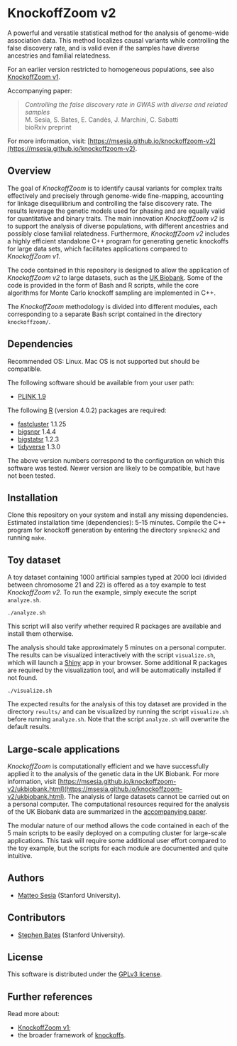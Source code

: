 # KnockoffZoom v2

A powerful and versatile statistical method for the analysis of genome-wide association data.
This method localizes causal variants while controlling the false discovery rate, and is valid even if the samples have diverse ancestries and familial relatedness.

For an earlier version restricted to homogeneous populations, see also [KnockoffZoom v1](https://github.com/msesia/knockoffzoom).

Accompanying paper:
> *Controlling the false discovery rate in GWAS with diverse and related samples* <br />
> M. Sesia, S. Bates, E. Candès, J. Marchini, C. Sabatti <br />
> bioRxiv preprint

For more information, visit: [https://msesia.github.io/knockoffzoom-v2](https://msesia.github.io/knockoffzoom-v2).

## Overview

The goal of *KnockoffZoom* is to identify causal variants for complex traits effectively and precisely through genome-wide fine-mapping, accounting for linkage disequilibrium and controlling the false discovery rate.
The results leverage the genetic models used for phasing and are equally valid for quantitative and binary traits.
The main innovation *KnockoffZoom v2* is to support the analysis of diverse populations, with different ancestries and possibly close familial relatedness.
Furthermore, *KnockoffZoom v2* includes a highly efficient standalone C++ program for generating genetic knockoffs for large data sets, which facilitates applications compared to *KnockoffZoom v1*.

The code contained in this repository is designed to allow the application of *KnockoffZoom v2* to large datasets, such as the [UK Biobank](https://www.ukbiobank.ac.uk/).
Some of the code is provided in the form of Bash and R scripts, while the core algorithms for Monte Carlo knockoff sampling are implemented in C++.

The *KnockoffZoom* methodology is divided into different modules, each corresponding to a separate Bash script contained in the directory `knockoffzoom/`.

## Dependencies

Recommended OS: Linux. Mac OS is not supported but should be compatible.

The following software should be available from your user path:

   - [PLINK 1.9](https://www.cog-genomics.org/plink/1.9/)

The following [R](https://www.r-project.org/) (version 4.0.2) packages are required:

   - [fastcluster](https://CRAN.R-project.org/package=fastcluster ) 1.1.25
   - [bigsnpr](https://privefl.github.io/bigsnpr/) 1.4.4
   - [bigstatsr](https://privefl.github.io/bigstatsr/) 1.2.3
   - [tidyverse](https://www.tidyverse.org/) 1.3.0
   
The above version numbers correspond to the configuration on which this software was tested. Newer version are likely to be compatible, but have not been tested.

## Installation

Clone this repository on your system and install any missing dependencies. Estimated installation time (dependencies): 5-15 minutes.
Compile the C++ program for knockoff generation by entering the directory `snpknock2` and running `make`.

## Toy dataset

A toy dataset containing 1000 artificial samples typed at 2000 loci (divided between chromosome 21 and 22) is offered as a toy example to test *KnockoffZoom v2*. To run the example, simply execute the script `analyze.sh`.

```{bash}
./analyze.sh
```

This script will also verify whether required R packages are available and install them otherwise.

The analysis should take approximately 5 minutes on a personal computer. The results can be visualized interactively with the script `visualize.sh`, which will launch a [Shiny](https://shiny.rstudio.com/) app in your browser. Some additional R packages are required by the visualization tool, and will be automatically installed if not found.

```{bash}
./visualize.sh
```

The expected results for the analysis of this toy dataset are provided in the directory `results/` and can be visualized by running the script `visualize.sh` before running `analyze.sh`. Note that the script `analyze.sh` will overwrite the default results. 

## Large-scale applications

*KnockoffZoom* is computationally efficient and we have successfully applied it to the analysis of the genetic data in the UK Biobank. For more information, visit [https://msesia.github.io/knockoffzoom-v2/ukbiobank.html](https://msesia.github.io/knockoffzoom-v2/ukbiobank.html).
The analysis of large datasets cannot be carried out on a personal computer. The computational resources required for the analysis of the UK Biobank data are summarized in the [accompanying paper]().

The modular nature of our method allows the code contained in each of the 5 main scripts to be easily deployed on a computing cluster for large-scale applications. This task will require some additional user effort compared to the toy example, but the scripts for each module are documented and quite intuitive.


## Authors

   - [Matteo Sesia](https://msesia.github.io/) (Stanford University).

## Contributors

   - [Stephen Bates](https://stephenbates19.github.io/) (Stanford University).

## License

This software is distributed under the [GPLv3 license](https://www.gnu.org/licenses/gpl-3.0.en.html).

## Further references

Read more about:
 - [KnockoffZoom v1](https://github.com/msesia/knockoffzoom);
 - the broader framework of [knockoffs](https://web.stanford.edu/group/candes/knockoffs/).
